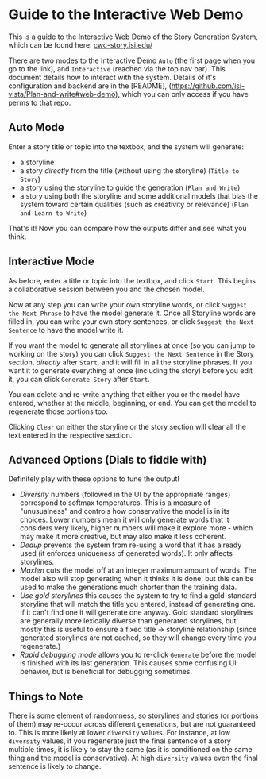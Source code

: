 # Guide to the Interactive Web Demo
This is a guide to the Interactive Web Demo of the Story Generation System, which can be found here: [cwc-story.isi.edu/](http://cwc-story.isi.edu:5002)

There are two modes to the Interactive Demo `Auto` (the first page when you go to the link), 
and `Interactive` (reached via the top nav bar). This document details how to interact with the system. Details of it's configuration and backend are in the [README], (https://github.com/isi-vista/Plan-and-write#web-demo), which you can only access if you have perms to that repo.

## Auto Mode

Enter a story title or topic into the textbox, and the system will generate:
* a storyline
* a story _directly_ from the title (without using the storyline) (`Title to Story`)
* a story using the storyline to guide the generation (`Plan and Write`)
* a story using both the storyline and some additional models that bias the system toward certain qualities (such as creativity or relevance) (`Plan and Learn to Write`)

That's it! Now you can compare how the outputs differ and see what you think.


## Interactive Mode

As before, enter a title or topic into the textbox, and click `Start`. This begins a collaborative session between you and the chosen model.

Now at any step you can write your own storyline words, or click `Suggest the Next Phrase` to have the model generate it.
Once all Storyline words are filled in, you can write your own story sentences, or click `Suggest the Next Sentence` to have the model write it.

If you want the model to generate all storylines at once (so you can jump to working on the story) you can click `Suggest the Next Sentence` in the Story section, _directly_ after `Start`, and it will fill in all the storyline phrases.
If you want it to generate everything at once (including the story) before you edit it, you can click `Generate Story` after `Start`.

You can delete and re-write anything that either you or the model have entered, whether at the middle, beginning, or end. You can get the model to regenerate those portions too.

Clicking `Clear` on either the storyline or the story section will clear all the text entered in the respective section.


## Advanced Options (Dials to fiddle with)
Definitely play with these options to tune the output!
* _Diversity_ numbers (followed in the UI by the appropriate ranges) correspond to softmax temperatures.
This is a measure of "unusualness" and controls how conservative the model is in its choices. Lower numbers
mean it will only generate words that it considers very likely, higher numbers will make it explore more - which may make it more 
creative, but may also make it less coherent.
* _Dedup_ prevents the system from re-using a word that it has already used (it enforces uniqueness of generated words).
It only affects storylines.
* _Maxlen_ cuts the model off at an integer maximum amount of words. The model also will stop generating when it thinks it is done, but this can be used to 
make the generations much shorter than the training data.
* _Use gold storylines_ this causes the system to try to find a gold-standard storyline that will match the title you entered, 
instead of generating one. If it can't find one it will generate one anyway. Gold standard storylines are generally more lexically diverse than generated storylines,
but mostly this is useful to ensure a fixed title -> storyline relationship (since generated storylines are not cached, so they will change every time you regenerate.)
* _Rapid debugging mode_ allows you to re-click `Generate` before the model is finished with its last generation. This causes some confusing UI behavior, but is beneficial for debugging sometimes.

## Things to Note

There is some element of randomness, so storylines and stories (or portions of them) may re-occur across different generations, but are not guaranteed to. This is more likely
at lower `diversity` values.  For instance, at low `diversity` values, if you regenerate just the final sentence of a story multiple times, it is likely to stay the same (as it is conditioned on the same thing and the model is conservative). At high `diversity` values even the final sentence is likely to change.
